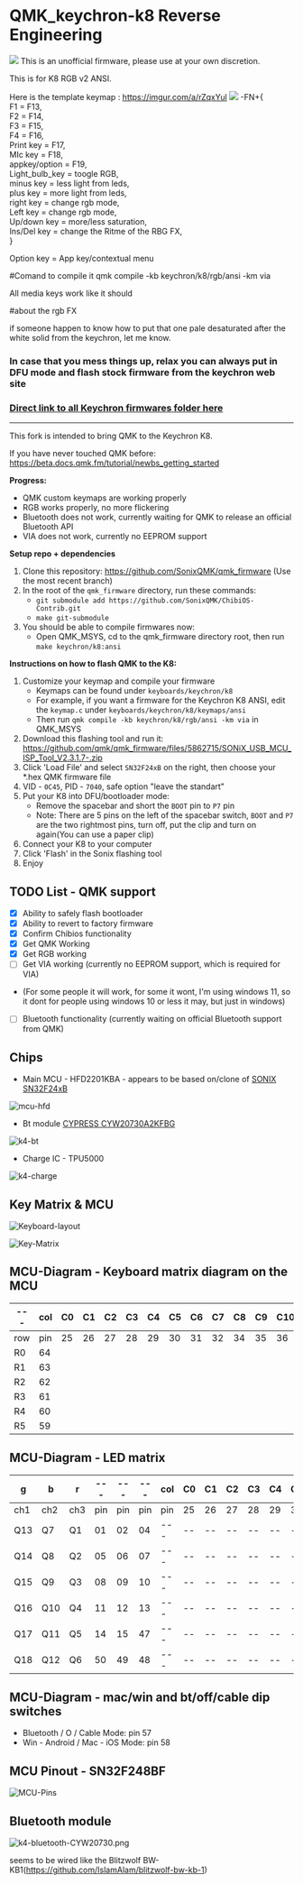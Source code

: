 # QMK_keychron-k8 Reverse Engineering
<img src="https://cdn.shopify.com/s/files/1/0599/4977/7066/files/Keychron-K8-UK-banner_1400x.jpg?v=1651999525">
This is an unofficial firmware, please use at your own discretion.

This is for K8 RGB v2 ANSI.

Here is the template keymap : https://imgur.com/a/rZqxYul
<img src="https://i.imgur.com/WRYnYoj.png">
-FN+{<br>
F1 = F13,<br>
F2 = F14,<br>
F3 = F15,<br>
F4 = F16,<br>
Print key = F17,<br>
MIc key = F18,<br>
appkey/option = F19,<br>
Light_bulb_key = toogle RGB,<br>
minus key  = less light from leds,<br>
plus key  = more light from leds,<br>
right key = change rgb mode,<br>
Left key = change rgb mode,<br>
Up/down key = more/less saturation,<br>
Ins/Del key = change the Ritme of the RBG FX,<br>
}<br>

Option key = App key/contextual menu

#Comand to compile it
qmk compile -kb keychron/k8/rgb/ansi -km via

All media keys work like it should

#about the rgb FX

if someone happen to know how to put that one pale desaturated after the white solid from the keychron, let me know.

### In case that you mess things up, relax you can always put in DFU mode and flash stock firmware from the keychron web site

### [Direct link to all Keychron firmwares folder here](https://github.com/SonixQMK/qmk_firmware/tree/sn32/keyboards/keychron)

---

This fork is intended to bring QMK to the Keychron K8.

If you have never touched QMK before: https://beta.docs.qmk.fm/tutorial/newbs_getting_started

**Progress:**

-   QMK custom keymaps are working properly
-   RGB works properly, no more flickering
-   Bluetooth does not work, currently waiting for QMK to release an official Bluetooth API
-   VIA does not work, currently no EEPROM support

**Setup repo + dependencies**

1. Clone this repository: https://github.com/SonixQMK/qmk_firmware (Use the most recent branch)
2. In the root of the `qmk_firmware` directory, run these commands:
    - `git submodule add https://github.com/SonixQMK/ChibiOS-Contrib.git`
    - `make git-submodule`
3. You should be able to compile firmwares now:
    - Open QMK_MSYS, cd to the qmk_firmware directory root, then run `make keychron/k8:ansi`

**Instructions on how to flash QMK to the K8:**

1. Customize your keymap and compile your firmware
    - Keymaps can be found under `keyboards/keychron/k8`
    - For example, if you want a firmware for the Keychron K8 ANSI, edit the `keymap.c` under `keyboards/keychron/k8/keymaps/ansi`
    - Then run `qmk compile -kb keychron/k8/rgb/ansi -km via` in QMK_MSYS
2. Download this flashing tool and run it: https://github.com/qmk/qmk_firmware/files/5862715/SONiX_USB_MCU_ISP_Tool_V2.3.1.7-.zip
3. Click 'Load File' and select `SN32F24xB` on the right, then choose your \*.hex QMK firmware file
4. VID - `0C45`, PID - `7040`, safe option "leave the standart"
5. Put your K8 into DFU/bootloader mode:
    - Remove the spacebar and short the `BOOT` pin to `P7` pin
    - Note: There are 5 pins on the left of the spacebar switch, `BOOT` and `P7` are the two rightmost pins, turn off, put the clip and turn on again(You can use a paper clip)
6. Connect your K8 to your computer
7. Click 'Flash' in the Sonix flashing tool
8. Enjoy

## TODO List - QMK support

-   [x] Ability to safely flash bootloader
-   [x] Ability to revert to factory firmware
-   [x] Confirm Chibios functionality
-   [x] Get QMK Working
-   [x] Get RGB working
-   [ ] Get VIA working (currently no EEPROM support, which is required for VIA)<br>
-    (For some people it will work, for some it wont, I'm using windows 11, so it dont for people using windows 10 or less it may, but just in windows)
-   [ ] Bluetooth functionality (currently waiting on official Bluetooth support from QMK)

## Chips

-   Main MCU - HFD2201KBA - appears to be based on/clone of [SONIX SN32F24xB](http://www.sonix.com.tw/article-tw-4315-30347)

![mcu-hfd](./img/mcu-hfd.png)

-   Bt module [CYPRESS CYW20730A2KFBG](https://www.infinite-electronic.ru/datasheet/2a-CYW20730A2KFBG.pdf)

![k4-bt](./img/k4-bt.png)

-   Charge IC - TPU5000

![k4-charge](./img/k4-charge.png)

## Key Matrix & MCU

![Keyboard-layout](./img/k8-layout.png)

![Key-Matrix](./img/k8-wiring.png)

## MCU-Diagram - Keyboard matrix diagram on the MCU

| --- | col | C0  | C1  | C2  | C3  | C4  | C5  | C6  | C7  | C8  | C9  | C10 | C11 | C12 | C13 | C14 | C15 | C16 |
| --- | --- | --- | --- | --- | --- | --- | --- | --- | --- | --- | --- | --- | --- | --- | --- | --- | --- | --- |
| row | pin | 25  | 26  | 27  | 28  | 29  | 30  | 31  | 32  | 34  | 35  | 36  | 37  | 38  | 39  | 40  | 41  | 42  |
| R0  | 64  |     |     |     |     |     |     |     |     |     |     |     |     |     |     |     |     |     |
| R1  | 63  |     |     |     |     |     |     |     |     |     |     |     |     |     |     |     |     |     |
| R2  | 62  |     |     |     |     |     |     |     |     |     |     |     |     |     |     |     |     |     |
| R3  | 61  |     |     |     |     |     |     |     |     |     |     |     |     |     |     |     |     |     |
| R4  | 60  |     |     |     |     |     |     |     |     |     |     |     |     |     |     |     |     |     |
| R5  | 59  |     |     |     |     |     |     |     |     |     |     |     |     |     |     |     |     |     |

## MCU-Diagram - LED matrix

| g   | b   | r   | --- | --- | --- | col | C0  | C1  | C2  | C3  | C4  | C5  | C6  | C7  | C8  | C9  | C10 | C11 | C12 | C13 | C14 | C15 | C16 |
| --- | --- | --- | --- | --- | --- | --- | --- | --- | --- | --- | --- | --- | --- | --- | --- | --- | --- | --- | --- | --- | --- | --- | --- |
| ch1 | ch2 | ch3 | pin | pin | pin | pin | 25  | 26  | 27  | 28  | 29  | 30  | 31  | 32  | 34  | 35  | 36  | 37  | 38  | 39  | 40  | 41  | 42  |
| Q13 | Q7  | Q1  | 01  | 02  | 04  | --- | --  | --  | --  | --  | --  | --  | --  | --  | --  | --  | --- | --- | --- | --- | --- | --- | --- |
| Q14 | Q8  | Q2  | 05  | 06  | 07  | --- | --  | --  | --  | --  | --  | --  | --  | --  | --  | --  | --- | --- | --- | --- | --- | --- | --- |
| Q15 | Q9  | Q3  | 08  | 09  | 10  | --- | --  | --  | --  | --  | --  | --  | --  | --  | --  | --  | --- | --- | --- | --- | --- | --- | --- |
| Q16 | Q10 | Q4  | 11  | 12  | 13  | --- | --  | --  | --  | --  | --  | --  | --  | --  | --  | --  | --- | --- | --- | --- | --- | --- | --- |
| Q17 | Q11 | Q5  | 14  | 15  | 47  | --- | --  | --  | --  | --  | --  | --  | --  | --  | --  | --  | --- | --- | --- | --- | --- | --- | --- |
| Q18 | Q12 | Q6  | 50  | 49  | 48  | --- | --  | --  | --  | --  | --  | --  | --  | --  | --  | --  | --- | --- | --- | --- | --- | --- | --- |

## MCU-Diagram - mac/win and bt/off/cable dip switches

-   Bluetooth / O / Cable Mode: pin 57
-   Win - Android / Mac - iOS Mode: pin 58

## MCU Pinout - SN32F248BF

![MCU-Pins](./img/MCU_SN32F248BF.png)

## Bluetooth module

![k4-bluetooth-CYW20730.png](./img/K4-bt-CYW20730.png)

seems to be wired like the Blitzwolf BW-KB1(https://github.com/IslamAlam/blitzwolf-bw-kb-1)
